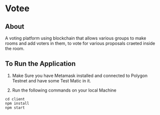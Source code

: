 # Votee
## About
A voting platform using blockchain that allows various groups to make rooms and add voters in them, to vote for various proposals craeted inside the room.
## To Run the Application


1. Make Sure you have Metamask installed and connected to Polygon Testnet and have some Test Matic in it.

2. Run the following commands on your local Machine
```
cd client
npm install
npm start
```

